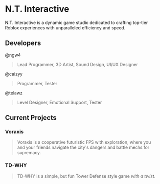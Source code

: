# N.T. Interactive
N.T. Interactive is a dynamic game studio dedicated to crafting top-tier Roblox experiences with unparalleled efficiency and speed.

## Developers
@ngw4
> Lead Programmer, 3D Artist, Sound Design, UI/UX Designer

@caizyy 
> Programmer, Tester

@telawz
> Level Designer, Emotional Support, Tester

## Current Projects
### Voraxis
> Voraxis is a cooperative futuristic FPS with exploration, where you and your friends navigate the city's dangers and battle mechs for supremacy.
### TD-WHY
> TD-WHY is a simple, but fun Tower Defense style game *with a twist*.
